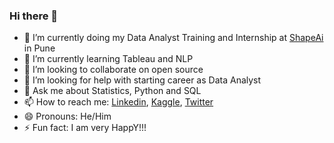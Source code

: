 ### Hi there 👋


- 🔭 I’m currently doing my Data Analyst Training and Internship at [ShapeAi](https://www.shapeai.tech/) in Pune
- 🌱 I’m currently learning Tableau and NLP
- 👯 I’m looking to collaborate on open source
- 🤔 I’m looking for help with starting career as Data Analyst
- 💬 Ask me about Statistics, Python and SQL
- 📫 How to reach me: [Linkedin](https://www.linkedin.com/in/somnath-gherade-186677198/),  [Kaggle](https://www.kaggle.com/somnathgherade/account),  [Twitter](https://twitter.com/Somnath_G98)
- 😄 Pronouns: He/Him
- ⚡ Fun fact: I am very HappY!!!


